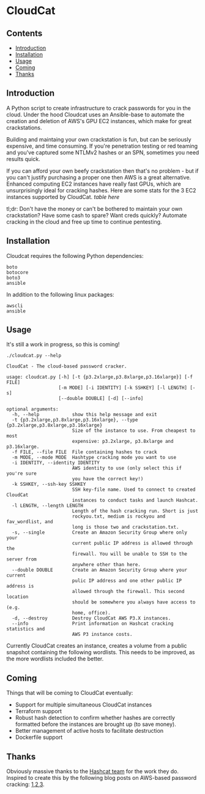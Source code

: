 # CloudCat
## Contents

- [Introduction](#introduction)
- [Installation](#installation)
- [Usage](#usage)
- [Coming](#coming)
- [Thanks](#thanks)

## Introduction
A Python script to create infrastructure to crack passwords for you in the cloud. Under the hood Cloudcat uses an Ansible-base to automate the creation and deletion of AWS's GPU EC2 instances, which make for great crackstations.

Building and maintaing your own crackstation is fun, but can be seriously expensive, and time consuming. If you're penetration testing or red teaming and you've captured some NTLMv2 hashes or an SPN, sometimes you need results quick.

If you can afford your own beefy crackstation then that's no problem - but if you can't justify purchasing a proper one then AWS is a great alternative. Enhanced computing EC2 instances have really fast GPUs, which are unsurprisingly ideal for cracking hashes. Here are some stats for the 3 EC2 instances supported by CloudCat.
*table here*

tl;dr: Don't have the money or can't be bothered to maintain your own crackstation? Have some cash to spare? Want creds quickly? Automate cracking in the cloud and free up time to continue pentesting.

## Installation
Cloudcat requires the following Python dependencies:
```
boto
botocore
boto3
ansible
```
In addition to the following linux packages:
```
awscli
ansible
```
## Usage
It's still a work in progress, so this is coming!

```
./cloudcat.py --help

CloudCat - The cloud-based password cracker.
        
usage: cloudcat.py [-h] [-t {p3.2xlarge,p3.8xlarge,p3.16xlarge}] [-f FILE]
                   [-m MODE] [-i IDENTITY] [-k SSHKEY] [-l LENGTH] [-s]
                   [--double DOUBLE] [-d] [--info]

optional arguments:
  -h, --help            show this help message and exit
  -t {p3.2xlarge,p3.8xlarge,p3.16xlarge}, --type {p3.2xlarge,p3.8xlarge,p3.16xlarge}
                        Size of the instance to use. From cheapest to most
                        expensive: p3.2xlarge, p3.8xlarge and p3.16xlarge.
  -f FILE, --file FILE  File containing hashes to crack
  -m MODE, --mode MODE  Hashtype cracking mode you want to use
  -i IDENTITY, --identity IDENTITY
                        AWS identity to use (only select this if you're sure
                        you have the correct key!)
  -k SSHKEY, --ssh-key SSHKEY
                        SSH key-file name. Used to connect to created CloudCat
                        instances to conduct tasks and launch Hashcat.
  -l LENGTH, --length LENGTH
                        Length of the hash cracking run. Short is just
                        rockyou.txt, medium is rockyou and fav_wordlist, and
                        long is those two and crackstation.txt.
  -s, --single          Create an Amazon Security Group where only your
                        current public IP address is allowed through the
                        firewall. You will be unable to SSH to the server from
                        anywhere other than here.
  --double DOUBLE       Create an Amazon Security Group where your current
                        pulic IP address and one other public IP address is
                        allowed through the firewall. This second location
                        should be somewhere you always have access to (e.g.
                        home, office).
  -d, --destroy         Destroy CloudCat AWS P3.X instances.
  --info                Print information on Hashcat cracking statistics and
                        AWS P3 instance costs.

```
Currently CloudCat creates an instance, creates a volume from a public snapshot containing the following wordlists. This needs to be improved, as the more wordlists included the better.

## Coming
Things that will be coming to CloudCat eventually:
- Support for multiple simultaneous CloudCat instances
- Terraform support
- Robust hash detection to confirm whether hashes are correctly formatted before the instances are brought up (to save money).
- Better management of active hosts to facilitate destruction
- Dockerfile support
## Thanks
Obviously massive thanks to the [Hashcat team](https://github.com/hashcat/hashcat) for the work they do.
Inspired to create this by the following blog posts on AWS-based password cracking: [1](https://hackernoon.com/20-hours-18-and-11-million-passwords-cracked-c4513f61fdb1),[2](https://medium.com/@lordsaibat/cracking-passwords-with-terraform-and-aws-3685cc918721),[3](https://medium.com/@iraklis/running-hashcat-v4-0-0-in-amazons-aws-new-p3-16xlarge-instance-e8fab4541e9b).
